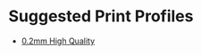 # Suggested Print Profiles

- [0.2mm High Quality](https://github.com/stew675/qidi-plus4-extras/tree/main/orca-slicer-settings/Print_Profiles/High-Quality-0.2)
